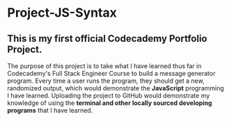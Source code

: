 # Project-JS-Syntax
## This is my first official Codecademy Portfolio Project.
The purpose of this project is to take what I have learned thus far in Codecademy's Full Stack Engineer Course to build a message generator program. Every time a user runs the program, they should get a new, randomized output, which would demonstrate the **JavaScript** programming I have learned. Uploading the project to GitHub would demonstrate my knowledge of using the **terminal and other locally sourced developing programs** that I have learned.
